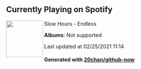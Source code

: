 ## Currently Playing on Spotify

[<img align="left" width="100" src="https://i.scdn.co/image/ab67616d0000b273895ec9872969a97e1db50923">](https://open.spotify.com/album/53BOKbiGY99GfwvQHvPkd2)

Slow Hours - Endless

**Albums**: Not supported

Last updated at 02/25/2021 11:14

#### Generated with [20chan/github-now](https://github.com/20chan/github-now)


<!--
**20chan/20chan** is a ✨ _special_ ✨ repository because its `README.md` (this file) appears on your GitHub profile.

Here are some ideas to get you started:

- 🔭 I’m currently working on ...
- 🌱 I’m currently learning ...
- 👯 I’m looking to collaborate on ...
- 🤔 I’m looking for help with ...
- 💬 Ask me about ...
- 📫 How to reach me: ...
- 😄 Pronouns: ...
- ⚡ Fun fact: ...
-->
